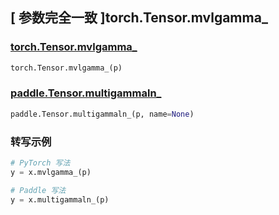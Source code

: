 <!--
 * @Description:
 * @Author: Xiao
 * @Date: 2024-09-21 16:03:47
 * @LastEditTime: 2024-09-23 19:33:10
 * @LastEditors: Xiao
-->
## [ 参数完全一致 ]torch.Tensor.mvlgamma_

### [torch.Tensor.mvlgamma_](https://pytorch.org/docs/stable/generated/torch.Tensor.mvlgamma_.html#torch-tensor-mvlgamma)

```python
torch.Tensor.mvlgamma_(p)
```

### [paddle.Tensor.multigammaln_](https://www.paddlepaddle.org.cn/documentation/docs/zh/develop/api/paddle/multigammaln__cn.html#multigammaln)

```python
paddle.Tensor.multigammaln_(p, name=None)
```

### 转写示例

```python
# PyTorch 写法
y = x.mvlgamma_(p)

# Paddle 写法
y = x.multigammaln_(p)
```

